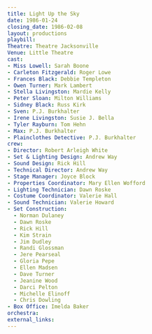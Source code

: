```yaml
---
title: Light Up the Sky
date: 1986-01-24
closing_date: 1986-02-08
layout: productions
playbill:
Theatre: Theatre Jacksonville
Venue: Little Theatre
cast:
- Miss Lowell: Sarah Boone
- Carleton Fitzgerald: Roger Lowe
- Frances Black: Debbie Templeton
- Owen Turner: Mark Lambert
- Stella Livingston: Mardie Kelly
- Peter Sloan: Milton Williams
- Sidney Black: Russ Kirk
- Sven: P.J. Burkhalter
- Irene Livingston: Susie J. Bella
- Tyler Rayburn: Tom Hehn
- Max: P.J. Burkhalter
- Plainclothes Detective: P.J. Burkhalter
crew:
- Director: Robert Arleigh White
- Set & Lighting Design: Andrew Way
- Sound Design: Rick Hill
- Technical Director: Andrew Way
- Stage Manager: Joyce Block
- Properties Coordinator: Mary Ellen Wofford
- Lighting Technician: Dawn Roske
- Costume Coordinator: Valerie Hall
- Sound Technician: Valerie Howard
- Set Construction:
  - Norman Dulaney
  - Dawn Roske
  - Rick Hill
  - Kim Strain
  - Jim Dudley
  - Randi Glossman
  - Jere Pearseal
  - Gloria Pepe
  - Ellen Madsen
  - Dave Turner
  - Jeanine Wood
  - Darci Pelton
  - Michelle Elinoff
  - Chris Dowling
- Box Office: Imelda Baker
orchestra:
external_links:
---
```


